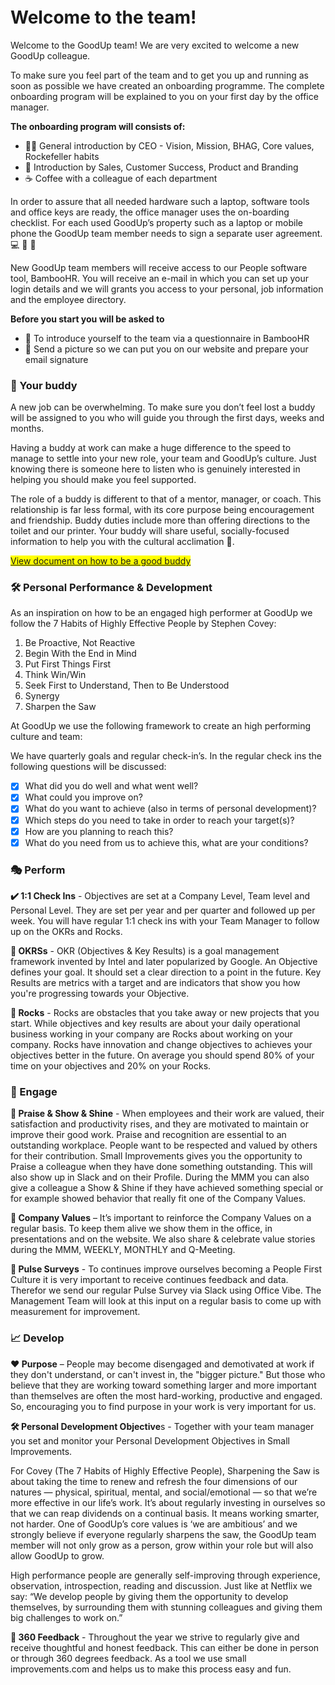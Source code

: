 <h1 style="margin-top: 1em;">Welcome to the team!</h1>

Welcome to the GoodUp team! We are very excited to welcome a new GoodUp colleague.
<p>
To make sure you feel part of the team and to get you up and running as soon as possible we have created an onboarding programme. The complete onboarding program will be explained to you on your first day by the office manager.

**The onboarding program will consists of:**

- 👩‍💼  General introduction by CEO - Vision, Mission, BHAG, Core values, Rockefeller habits
- 🤝  Introduction by Sales, Customer Success, Product and Branding
- ☕   Coffee with a colleague of each department

In order to assure that all needed hardware such a laptop, software
tools and office keys are ready, the office manager uses the on-boarding checklist. For each used GoodUp’s property such as a laptop or mobile phone the GoodUp team member needs to sign a separate user agreement. 💻 🔑 📱 

New GoodUp team members will receive access to our People software tool, BambooHR.
You will receive an e-mail in which you can set up your login details and we will grants you access to your personal, job information and the employee directory. 

**Before you start you will be asked to**

- 🎤 To introduce yourself to the team via a questionnaire in BambooHR
- 📸 Send a picture so we can put you on our website and prepare your email signature 

### 👥  Your buddy
A new job can be overwhelming. To make sure you don’t feel lost a buddy will be assigned to you who will guide you through the first days, weeks and months.

Having a buddy at work can make a huge difference to the speed to manage to settle into your new role, your team and GoodUp’s culture. Just knowing there is someone here to listen who is genuinely interested in helping you should make you feel supported. 

The role of a buddy is different to that of a mentor, manager, or coach. This relationship is far less formal, with its core purpose being encouragement and friendship. Buddy duties include more than offering directions to the toilet and our printer. Your buddy will share useful, socially-focused information to help you with the cultural acclimation 🙏.



<mark> [View document on how to be a good buddy](https://www.dropbox.com/s/ym58bws2rgg1lm4/How%20to%20be%20a%20Good%20Buddy.pdf?dl=0 "Good buddy document")</mark>

### 🛠️  Personal Performance & Development
As an inspiration on how to be an engaged high performer at GoodUp we follow the 7 Habits of Highly Effective People by Stephen Covey:

1.	Be Proactive, Not Reactive
2.	Begin With the End in Mind
3.	Put First Things First
4.	Think Win/Win
5.	Seek First to Understand, Then to Be Understood
6.	Synergy
7.	Sharpen the Saw

At GoodUp we use the following framework to create an high performing culture and team:

We have quarterly goals and regular check-in’s. In the regular check ins the following questions will be discussed:
- [x] What did you do well and what went well?
- [x] What could you improve on?
- [x] What do you want to achieve (also in terms of personal development)?
- [x] Which steps do you need to take in order to reach your target(s)?
- [x] How are you planning to reach this?
- [x] What do you need from us to achieve this, what are your conditions?

### 🎭 Perform
<strong> ✔️ 1:1 Check Ins</strong> - Objectives are set at a Company Level, Team level and Personal Level. They are set per year and per quarter and followed up per week. You will have regular 1:1 check ins with your Team Manager to follow up on the OKRs and Rocks.

<strong> 🎯 OKRSs</strong> - OKR (Objectives & Key Results) is a goal management framework invented by Intel and later popularized by Google. An Objective defines your goal. It should set a clear direction to a point in the future. Key Results are metrics with a target and are indicators that show you how you're progressing towards your Objective. 

<strong>🗿 Rocks</strong> - Rocks are obstacles that you take away or new projects that you start. While objectives and key results are about your daily operational business working in your company are Rocks about working on your company. Rocks have innovation and change objectives to achieves your objectives better in the future. On average you should spend 80% of your time on your objectives and 20% on your Rocks.

### 💍 Engage
<strong>💎 Praise & Show & Shine</strong> - When employees and their work are valued, their satisfaction and productivity rises, and they are motivated to maintain or improve their good work. Praise and recognition are essential to an outstanding workplace. People want to be respected and valued by others for their contribution. Small Improvements gives you the opportunity to Praise a colleague when they have done something outstanding. This will also show up in Slack and on their Profile. During the MMM you can also give a colleague a Show & Shine if they have achieved something special or for example showed behavior that really fit one of the Company Values.

<strong>📜 Company Values</strong> – It’s important to reinforce the Company Values on a regular basis. To keep them alive we show them in the office, in presentations and on the website. We also share & celebrate value stories during the MMM, WEEKLY, MONTHLY and Q-Meeting. 

<strong>📝 Pulse Surveys</strong> - To continues improve ourselves becoming a People First Culture it is very important to receive continues feedback and data. Therefor we send our regular Pulse Survey via Slack using Office Vibe. The Management Team will look at this input on a regular basis to come up with measurement for improvement.

### 📈 Develop
<strong>❤️ Purpose</strong> – People may become disengaged and demotivated at work if they don't understand, or can't invest in, the "bigger picture." But those who believe that they are working toward something larger and more important than themselves are often the most hard-working, productive and engaged. So, encouraging you to find purpose in your work is very important for us. 


<strong> 🛠️ Personal Development Objective</strong>s - Together with your team manager you set and monitor your Personal Development Objectives in Small Improvements.

For Covey (The  7 Habits of Highly Effective People), Sharpening the Saw is about taking the time to renew and refresh the four dimensions of our natures — physical, spiritual, mental, and social/emotional — so that we’re more effective in our life’s work. It’s about regularly investing in ourselves so that we can reap dividends on a continual basis. It means working smarter, not harder. One of GoodUp’s core values is ‘we are ambitious’ and we strongly believe if everyone regularly sharpens the saw, the GoodUp team member will not only grow as a person, grow within your role but will also allow GoodUp to grow. 

High performance people are generally self-improving through experience, observation, introspection, reading and discussion. Just like at Netflix we say: “We develop people by giving them the opportunity to develop themselves, by surrounding them with stunning colleagues and giving them big challenges to work on.” 

<strong>📣 360 Feedback</strong> - Throughout the year we strive to regularly give and receive thoughtful and honest feedback. This can either be done in person or through 360 degrees feedback. As a tool we use small improvements.com and helps us to make this process easy and fun.